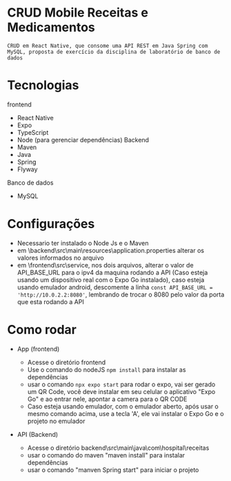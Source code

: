 # CRUD Mobile Receitas e Medicamentos
`CRUD em React Native, que consome uma API REST em Java Spring com MySQL, proposta de exercício da disciplina de laboratório de banco de dados`

# Tecnologias
frontend
- React Native
- Expo
- TypeScript
- Node (para gerenciar dependências)
Backend
- Maven
- Java
- Spring
- Flyway

Banco de dados
- MySQL

# Configurações
- Necessario ter instalado o Node Js e o Maven
- em \backend\src\main\resources\application.properties alterar os valores informados no arquivo
- em \frontend\src\service, nos dois arquivos, alterar o valor de API_BASE_URL para o ipv4 da maquina rodando a API (Caso esteja usando um dispositivo real com o Expo Go instalado), caso esteja usando emulador android, descomente a linha `const API_BASE_URL = 'http://10.0.2.2:8080'`, lembrando de trocar o 8080 pelo valor da porta que esta rodando a API  

# Como rodar
- App (frontend)
	- Acesse o diretório frontend
	- Use o comando do nodeJS `npm install` para instalar as dependências
	- usar o comando `npx expo start` para rodar o expo, vai ser gerado um QR Code, você deve instalar em seu celular o aplicativo "Expo Go" e ao entrar nele, apontar a camera para o QR CODE
	- Caso esteja usando emulador, com o emulador aberto, após usar o mesmo comando acima, use a tecla 'A', ele vai instalar o Expo Go e o projeto no emulador

- API (Backend)
   - Acesse o diretório backend\src\main\java\com\hospital\receitas
   - usar o comando do maven "maven install" para instalar dependências
   - usar o comando "manven Spring start" para iniciar o projeto
